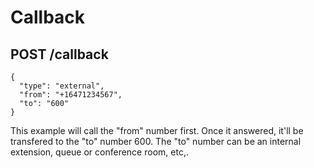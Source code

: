 # Callback
## POST /callback
```
{
  "type": "external",
  "from": "+16471234567",
  "to": "600"
}
```
This example will call the "from" number first. Once it answered, it'll be transfered to the "to" number 600.
The "to" number can be an internal extension, queue or conference room, etc,.
